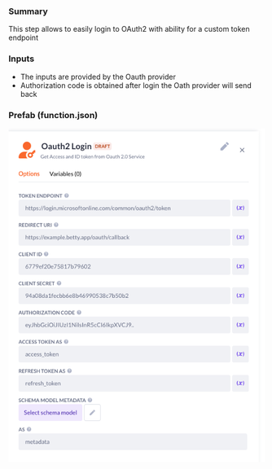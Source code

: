 ### Summary
This step allows to easily login to OAuth2 with ability for a custom token endpoint

### Inputs
- The inputs are provided by the Oauth provider
- Authorization code is obtained after login the Oath provider will send back


### Prefab (function.json)
![Function prefab](./function_prefab.png)
